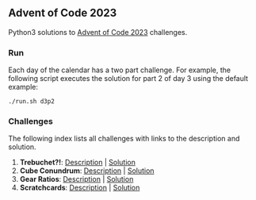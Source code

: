 ## Advent of Code 2023

Python3 solutions to [Advent of Code 2023](https://adventofcode.com/2023) challenges.

### Run

Each day of the calendar has a two part challenge. For example, the following script executes the solution for part 2 of day 3 using the default example:

```
./run.sh d3p2
```

### Challenges

The following index lists all challenges with links to the description and solution.

1. **Trebuchet?!**: [Description](https://adventofcode.com/2023/day/1) | [Solution](https://github.com/aarguello/advent-of-code-2023/blob/main/day1)
2. **Cube Conundrum**: [Description](https://adventofcode.com/2023/day/2) | [Solution](https://github.com/aarguello/advent-of-code-2023/blob/main/day2)
3. **Gear Ratios**: [Description](https://adventofcode.com/2023/day/3) | [Solution](https://github.com/aarguello/advent-of-code-2023/blob/main/day3)
3. **Scratchcards**: [Description](https://adventofcode.com/2023/day/4) | [Solution](https://github.com/aarguello/advent-of-code-2023/blob/main/day4)
